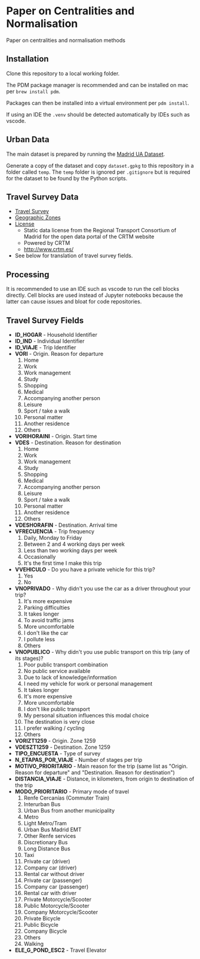 # Paper on Centralities and Normalisation

Paper on centralities and normalisation methods

## Installation

Clone this repository to a local working folder.

The PDM package manager is recommended and can be installed on mac per `brew install pdm`.

Packages can then be installed into a virtual environment per `pdm install`.

If using an IDE the `.venv` should be detected automatically by IDEs such as vscode.

## Urban Data

The main dataset is prepared by running the [Madrid UA Dataset](https://github.com/songololo/madrid-ua-dataset).

Generate a copy of the dataset and copy `dataset.gpkg` to this repository in a folder called `temp`. The `temp` folder is ignored per `.gitignore` but is required for the dataset to be found by the Python scripts.

## Travel Survey Data

- [Travel Survey](https://datos.crtm.es/documents/6afd4db8175d4902ada0803f08ccf50e/about)
- [Geographic Zones](https://datos.crtm.es/search?q=1259)
- [License](https://datos.madrid.es/egob/catalogo/aviso-legal)
  - Static data license from the Regional Transport Consortium of Madrid for the open data portal of the CRTM website
  - Powered by CRTM
  - http://www.crtm.es/
- See below for translation of travel survey fields.

## Processing

It is recommended to use an IDE such as vscode to run the cell blocks directly. Cell blocks are used instead of Jupyter notebooks because the latter can cause issues and bloat for code repositories.

## Travel Survey Fields

- **ID_HOGAR** - Household Identifier
- **ID_IND** - Individual Identifier
- **ID_VIAJE** - Trip Identifier
- **VORI** - Origin. Reason for departure
  1. Home
  2. Work
  3. Work management
  4. Study
  5. Shopping
  6. Medical
  7. Accompanying another person
  8. Leisure
  9. Sport / take a walk
  10. Personal matter
  11. Another residence
  12. Others
- **VORIHORAINI** - Origin. Start time
- **VDES** - Destination. Reason for destination
  1. Home
  2. Work
  3. Work management
  4. Study
  5. Shopping
  6. Medical
  7. Accompanying another person
  8. Leisure
  9. Sport / take a walk
  10. Personal matter
  11. Another residence
  12. Others
- **VDESHORAFIN** - Destination. Arrival time
- **VFRECUENCIA** - Trip frequency
  1. Daily, Monday to Friday
  2. Between 2 and 4 working days per week
  3. Less than two working days per week
  4. Occasionally
  5. It's the first time I make this trip
- **VVEHICULO** - Do you have a private vehicle for this trip?
  1. Yes
  2. No
- **VNOPRIVADO** - Why didn't you use the car as a driver throughout your trip?
  1. It's more expensive
  2. Parking difficulties
  3. It takes longer
  4. To avoid traffic jams
  5. More uncomfortable
  6. I don't like the car
  7. I pollute less
  8. Others
- **VNOPUBLICO** - Why didn't you use public transport on this trip (any of its stages)?
  1. Poor public transport combination
  2. No public service available
  3. Due to lack of knowledge/information
  4. I need my vehicle for work or personal management
  5. It takes longer
  6. It's more expensive
  7. More uncomfortable
  8. I don't like public transport
  9. My personal situation influences this modal choice
  10. The destination is very close
  11. I prefer walking / cycling
  12. Others
- **VORIZT1259** - Origin. Zone 1259
- **VDESZT1259** - Destination. Zone 1259
- **TIPO_ENCUESTA** - Type of survey
- **N_ETAPAS_POR_VIAJE** - Number of stages per trip
- **MOTIVO_PRIORITARIO** - Main reason for the trip (same list as "Origin. Reason for departure" and "Destination. Reason for destination")
- **DISTANCIA_VIAJE** - Distance, in kilometers, from origin to destination of the trip
- **MODO_PRIORITARIO** - Primary mode of travel
  1. Renfe Cercanías (Commuter Train)
  2. Interurban Bus
  3. Urban Bus from another municipality
  4. Metro
  5. Light Metro/Tram
  6. Urban Bus Madrid EMT
  7. Other Renfe services
  8. Discretionary Bus
  9. Long Distance Bus
  10. Taxi
  11. Private car (driver)
  12. Company car (driver)
  13. Rental car without driver
  14. Private car (passenger)
  15. Company car (passenger)
  16. Rental car with driver
  17. Private Motorcycle/Scooter
  18. Public Motorcycle/Scooter
  19. Company Motorcycle/Scooter
  20. Private Bicycle
  21. Public Bicycle
  22. Company Bicycle
  23. Others
  24. Walking
- **ELE_G_POND_ESC2** - Travel Elevator
